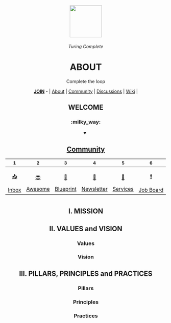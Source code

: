 <div align="center">
  <img height="100" src="https://user-images.githubusercontent.com/91491726/198132820-3e7ae293-8f16-4af5-9d00-8f7e08f75542.png"/>
  <h6>Turing Complete</h6>
  <h1>ABOUT</h1>
  <p>Complete the loop</p>
  <a href="https://github.com/TuringCompleteCO/.github/blob/main/JOIN.md"><b>JOIN</b></a> - | <a href="https://github.com/TuringCompleteCO/.github">About</a> | <a href="https://github.com/TuringCompleteCO/community">Community</a> | <a href="https://github.com/orgs/TuringCompleteCO/discussions">Discussions</a> | <a href="https://github.com/TuringCompleteCO/community/wiki">Wiki</a>  | 
  
<h2 >WELCOME</h2>

<div align="center">
  <h3>:milky_way:</h3>
  <details open><summary><h2><a href="https://github.com/TuringCompleteCO/community">Community</a></h2></summary>

  | <sub>1</sub> | <sub>2</sub> | <sub>3</sub> | <sub>4</sub> | <sub>5</sub> | <sub>6</sub> |
  |-|-|-|-|-|-|
  | <a href="https://github.com/TuringCompleteCO/inbox" title=""><p align="center">:inbox_tray:</p>Inbox</a> | <a href="https://github.com/TuringCompleteCO/awesome" title=""><p align="center">:sunglasses:</p>Awesome</a> | <a href="https://github.com/TuringCompleteCO/blueprint" title=""><p align="center">:triangular_ruler:</p>Blueprint</a> | <a href="https://github.com/TuringCompleteCO/newsletter" title=""><p align="center">:incoming_envelope:</p>Newsletter</a> | <a href="https://github.com/TuringCompleteCO/services" title=""><p align="center">:handshake:</p>Services</a> | <a href="https://github.com/TuringCompleteCO/jobs" title=""><p align="center">:business_suit_levitating:</p>Job Board</a> | 

  </details>
</div>


#

<h2>I. MISSION</h2>

<h2>II. VALUES and VISION</h2>

  <h3>Values</h3>
  <h3>Vision</h3>

<h2>III. PILLARS, PRINCIPLES and PRACTICES</h2>
  <h3>Pillars</h3>
  <h3>Principles</h3>
  <h3>Practices</h3>

</div>
